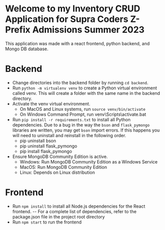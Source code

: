 # Welcome to my Inventory CRUD Application for Supra Coders Z-Prefix Admissions Summer 2023
This application was made with a react frontend, python backend, and Mongo DB database.

# Backend
- Change directories into the backend folder by running `cd backend`.
- Run `python -m virtualenv venv` to create a Python virtual environment called venv. This will create a folder with the same name in the backend directory.
- Activate the venv virtual environment.
   - On MacOS and Linux systems, run `source venv/bin/activate`
   - On Windows Command Prompt, run venv\Scripts\activate.bat
- Run `pip install -r requirements.txt` to install all Python dependencies. Due to a bug in the way the `bson` and `flask_pymongo` libraries are written, you may get `bson` import errors. If this happens you will need to uninstall and reinstall in the following order.
    - pip uninstall bson
    - pip uninstall flask_pymongo
    - pip install flask_pymongo
- Ensure MongoDB Community Edition is active.
    - Windows: Run MongoDB Community Edition as a Windows Service
    - MacOS: Run MongoDB Community Edition
    - Linux: Depends on Linux distribution

# Frontend
- Run `npm install` to install all Node.js dependencies for the React frontend.
-- For a complete list of dependencies, refer to the package.json file in the project root directory
- Run `npm start` to run the frontend
